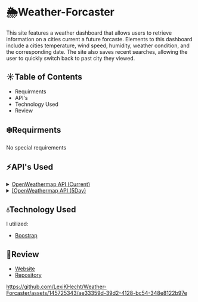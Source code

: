 # 🌦️Weather-Forcaster
This site features a weather dashboard that allows users to retrieve information on a cities current a future forcaste. Elements to this dashboard include a cities temperature, wind speed, humidity, weather condition, and the corresponding date. The site also saves recent searches, allowing the user to quickly switch back to past city they viewed.

## ☀️Table of Contents

- Requirments
- API's
- Technology Used
- Review

## ❄️Requirments
No special requirements

## ⚡API's Used

<details><summary><a href="https://openweathermap.org/current">OpenWeathermap API (Current)</a></summary>

![Screenshot (28)](https://github.com/LexiKHecht/Weather-Forcaster/assets/145725343/d8853f65-d6cc-42b7-a6e6-3ae2e4aa6ca4)
![Screenshot (29)](https://github.com/LexiKHecht/Weather-Forcaster/assets/145725343/6a0fe331-45e1-451e-a683-6cde5c52ceb4)

</details>

<details><summary><a href="https://openweathermap.org/forecast5">[OpenWeathermap API (5Day)</a></summary>

![Screenshot (30)](https://github.com/LexiKHecht/Weather-Forcaster/assets/145725343/51422bc4-575f-43d2-a3d0-5cec6dc3c464)

</details>

## 💧Technology Used
I utilized: 
- [Boostrap](https://getbootstrap.com/docs/5.3/getting-started/introduction/)

## 💨Review
- [Website](https://lexikhecht.github.io/codeQuiz/)
- [Repository](https://github.com/LexiKHecht/codeQuiz)

https://github.com/LexiKHecht/Weather-Forcaster/assets/145725343/ae33359d-39d2-4128-bc54-348e8122b97e
